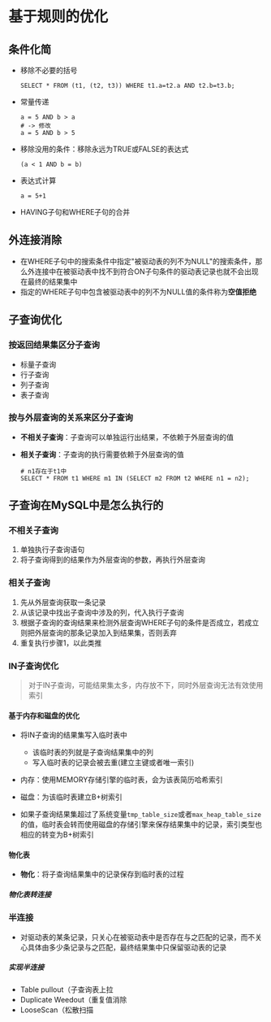 # 基于规则的优化

## 条件化简

- 移除不必要的括号

  ```mysql
  SELECT * FROM (t1, (t2, t3)) WHERE t1.a=t2.a AND t2.b=t3.b;
  ```

- 常量传递

  ```mysql
  a = 5 AND b > a
  # -> 修改
  a = 5 AND b > 5
  ```

- 移除没用的条件：移除永远为TRUE或FALSE的表达式

  ```mysql
  (a < 1 AND b = b) 
  ```

- 表达式计算

  ```mysql
  a = 5+1
  ```

- HAVING子句和WHERE子句的合并

## 外连接消除

- 在WHERE子句中的搜索条件中指定"被驱动表的列不为NULL"的搜索条件，那么外连接中在被驱动表中找不到符合ON子句条件的驱动表记录也就不会出现在最终的结果集中
- 指定的WHERE子句中包含被驱动表中的列不为NULL值的条件称为**空值拒绝**

## 子查询优化

### 按返回结果集区分子查询

- 标量子查询
- 行子查询
- 列子查询
- 表子查询

### 按与外层查询的关系来区分子查询

- **不相关子查询**：子查询可以单独运行出结果，不依赖于外层查询的值

- **相关子查询**：子查询的执行需要依赖于外层查询的值

  ```mysql
  # n1存在于t1中
  SELECT * FROM t1 WHERE m1 IN (SELECT m2 FROM t2 WHERE n1 = n2);
  ```



## 子查询在MySQL中是怎么执行的

### 不相关子查询

1. 单独执行子查询语句
2. 将子查询得到的结果作为外层查询的参数，再执行外层查询

### 相关子查询

1. 先从外层查询获取一条记录
2. 从该记录中找出子查询中涉及的列，代入执行子查询
3. 根据子查询的查询结果来检测外层查询WHERE子句的条件是否成立，若成立则把外层查询的那条记录加入到结果集，否则丢弃
4. 重复执行步骤1，以此类推

### IN子查询优化

> 对于IN子查询，可能结果集太多，内存放不下，同时外层查询无法有效使用索引

#### 基于内存和磁盘的优化

- 将IN子查询的结果集写入临时表中
  - 该临时表的列就是子查询结果集中的列
  - 写入临时表的记录会被去重(建立主键或者唯一索引)

- 内存：使用MEMORY存储引擎的临时表，会为该表简历哈希索引
- 磁盘：为该临时表建立B+树索引
- 如果子查询结果集超过了系统变量`tmp_table_size`或者`max_heap_table_size`的值，临时表会转而使用磁盘的存储引擎来保存结果集中的记录，索引类型也相应的转变为B+树索引

#### 物化表

- **物化**：将子查询结果集中的记录保存到临时表的过程

##### 物化表转连接



### 半连接

- 对驱动表的某条记录，只关心在被驱动表中是否存在与之匹配的记录，而不关心具体由多少条记录与之匹配，最终结果集中只保留驱动表的记录

##### 实现半连接

- Table pullout（子查询表上拉
- Duplicate Weedout（重复值消除
- LooseScan（松散扫描



